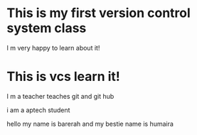 <h1>This is my first version control system class</h1>
<p>I m very happy to learn about it!</p>
<h1>This is vcs learn it!</h1>
I m a teacher teaches git and git hub
<p>i am a aptech student</p>
hello my name is barerah and my bestie name is humaira
